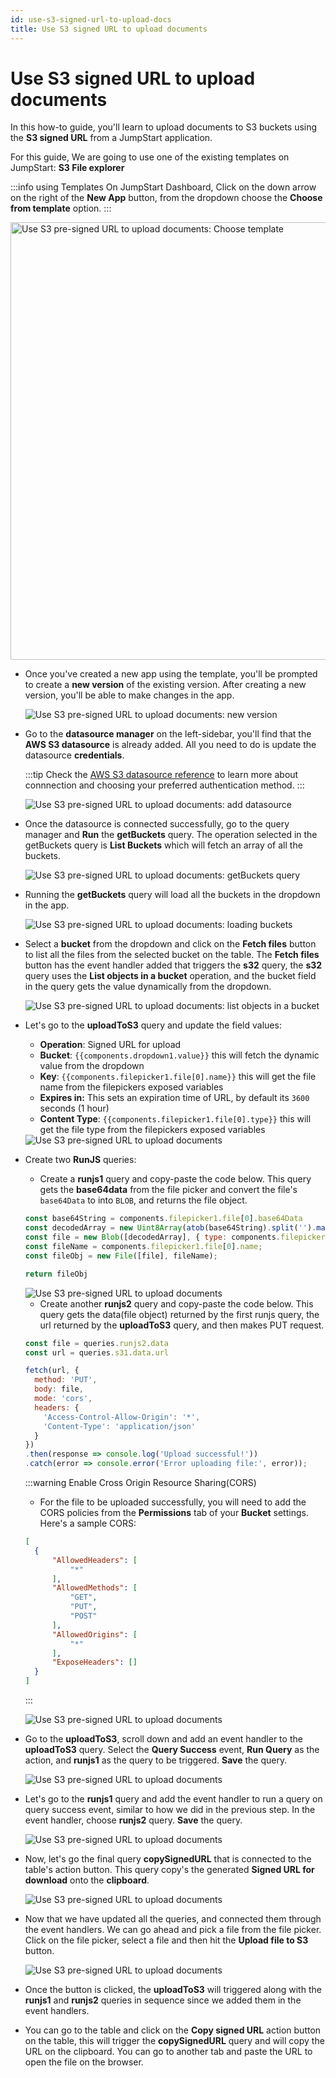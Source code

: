 ```yaml
---
id: use-s3-signed-url-to-upload-docs
title: Use S3 signed URL to upload documents
---
```


# Use S3 signed URL to upload documents

In this how-to guide, you'll learn to upload documents to S3 buckets using the **S3 signed URL** from a JumpStart application. 

For this guide, We are going to use one of the existing templates on JumpStart: **S3 File explorer**

:::info using Templates
On JumpStart Dashboard, Click on the down arrow on the right of the **New App** button, from the dropdown choose the **Choose from template** option. 
:::

<div style={{textAlign: 'center'}}>

<img className="screenshot-full" src="/img/how-to/uses3presignedurl/template.png" alt="Use S3 pre-signed URL to upload documents: Choose template" width="700"/>

</div>  

- Once you've created a new app using the template, you'll be prompted to create a **new version** of the existing version. After creating a new version, you'll be able to make changes in the app.

  <div style={{textAlign: 'center'}}>

  <img className="screenshot-full" src="/img/how-to/uses3presignedurl/newversion.png" alt="Use S3 pre-signed URL to upload documents: new version"/>

  </div>

- Go to the **datasource manager** on the left-sidebar, you'll find that the **AWS S3 datasource** is already added. All you need to do is update the datasource **credentials**.

  :::tip
  Check the [AWS S3 datasource reference](/docs/data-sources/s3) to learn more about connnection and choosing your preferred authentication method.
  :::

  <div style={{textAlign: 'center'}}>

  <img className="screenshot-full" src="/img/how-to/uses3presignedurl/s3connect.png" alt="Use S3 pre-signed URL to upload documents: add datasource"/>

  </div>

- Once the datasource is connected successfully, go to the query manager and **Run** the **getBuckets** query. The operation selected in the getBuckets query is **List Buckets** which will fetch an array of all the buckets.

  <div style={{textAlign: 'center'}}>

  <img className="screenshot-full" src="/img/how-to/uses3presignedurl/getbuckets.png" alt="Use S3 pre-signed URL to upload documents: getBuckets query"/>

  </div>

- Running the **getBuckets** query will load all the buckets in the dropdown in the app.

  <div style={{textAlign: 'center'}}>

  <img className="screenshot-full" src="/img/how-to/uses3presignedurl/dropdown.png" alt="Use S3 pre-signed URL to upload documents: loading buckets"/>

  </div>

- Select a **bucket** from the dropdown and click on the **Fetch files** button to list all the files from the selected bucket on the table. The **Fetch files** button has the event handler added that triggers the **s32** query, the **s32** query uses the **List objects in a bucket** operation, and the bucket field in the query gets the value dynamically from the dropdown.

  <div style={{textAlign: 'center'}}>

  <img className="screenshot-full" src="/img/how-to/uses3presignedurl/fetchfiles.png" alt="Use S3 pre-signed URL to upload documents: list objects in a bucket"/>

  </div>

- Let's go to the **uploadToS3** query and update the field values:
  - **Operation**: Signed URL for upload
  - **Bucket**: `{{components.dropdown1.value}}` this will fetch the dynamic value from the dropdown
  - **Key**: `{{components.filepicker1.file[0].name}}` this will get the file name from the filepickers exposed variables
  - **Expires in:** This sets an expiration time of URL, by default its `3600` seconds (1 hour)
  - **Content Type**: `{{components.filepicker1.file[0].type}}` this will get the file type from the filepickers exposed variables

  <div style={{textAlign: 'center'}}>

  <img className="screenshot-full" src="/img/how-to/uses3presignedurl/upload.png" alt="Use S3 pre-signed URL to upload documents"/>

  </div>

- Create two **RunJS** queries: 
  - Create a **runjs1** query and copy-paste the code below. This query gets the **base64data** from the file picker and convert the file's `base64Data` to into `BLOB`, and returns the file object.
  ```js
  const base64String = components.filepicker1.file[0].base64Data
  const decodedArray = new Uint8Array(atob(base64String).split('').map(c => c.charCodeAt(0)));
  const file = new Blob([decodedArray], { type: components.filepicker1.file[0].type });
  const fileName = components.filepicker1.file[0].name;
  const fileObj = new File([file], fileName); 
  
  return fileObj
  ```

  <div style={{textAlign: 'center'}}>

  <img className="screenshot-full" src="/img/how-to/uses3presignedurl/runjs1.png" alt="Use S3 pre-signed URL to upload documents"/>

  </div>

  - Create another **runjs2** query and copy-paste the code below. This query gets the data(file object) returned by the first runjs query, the url returned by the **uploadToS3** query, and then makes PUT request.
  ```js
  const file = queries.runjs2.data
  const url = queries.s31.data.url

  fetch(url, {
    method: 'PUT',
    body: file,
    mode: 'cors',
    headers: {
      'Access-Control-Allow-Origin': '*',
      'Content-Type': 'application/json'
    }
  })
  .then(response => console.log('Upload successful!'))
  .catch(error => console.error('Error uploading file:', error));
  ```
  :::warning Enable Cross Origin Resource Sharing(CORS)
  - For the file to be uploaded successfully, you will need to add the CORS policies from the **Permissions** tab of your **Bucket** settings. Here's a sample CORS:
  ```json
  [
    {
        "AllowedHeaders": [
            "*"
        ],
        "AllowedMethods": [
            "GET",
            "PUT",
            "POST"
        ],
        "AllowedOrigins": [
            "*"
        ],
        "ExposeHeaders": []
    }
  ]
  ```
  :::

  <div style={{textAlign: 'center'}}>

  <img className="screenshot-full" src="/img/how-to/uses3presignedurl/runjs2.png" alt="Use S3 pre-signed URL to upload documents"/>

  </div>

- Go to the **uploadToS3**, scroll down and add an event handler to the **uploadToS3** query. Select the **Query Success** event, **Run Query** as the action, and **runjs1** as the query to be triggered. **Save** the query.
  <div style={{textAlign: 'center'}}>

  <img className="screenshot-full" src="/img/how-to/uses3presignedurl/eventhandlerupload.png" alt="Use S3 pre-signed URL to upload documents"/>

  </div>

- Let's go to the **runjs1** query and add the event handler to run a query on query success event, similar to how we did in the previous step. In the event handler, choose **runjs2** query. **Save** the query.
  <div style={{textAlign: 'center'}}>

  <img className="screenshot-full" src="/img/how-to/uses3presignedurl/eventhandlerrunjs2.png" alt="Use S3 pre-signed URL to upload documents"/>

  </div>

- Now, let's go the final query **copySignedURL** that is connected to the table's action button. This query copy's the generated **Signed URL for download** onto the **clipboard**.
  <div style={{textAlign: 'center'}}>

  <img className="screenshot-full" src="/img/how-to/uses3presignedurl/copysigned.png" alt="Use S3 pre-signed URL to upload documents"/>

  </div>

- Now that we have updated all the queries, and connected them through the event handlers. We can go ahead and pick a file from the file picker. Click on the file picker, select a file and then hit the **Upload file to S3** button.
  <div style={{textAlign: 'center'}}>

  <img className="screenshot-full" src="/img/how-to/uses3presignedurl/uploadbutton.png" alt="Use S3 pre-signed URL to upload documents"/>

  </div>

- Once the button is clicked, the **uploadToS3** will triggered along with the **runjs1** and **runjs2** queries in sequence since we added them in the event handlers.

- You can go to the table and click on the **Copy signed URL** action button on the table, this will trigger the **copySignedURL** query and will copy the URL on the clipboard. You can go to another tab and paste the URL to open the file on the browser.

